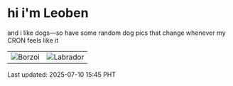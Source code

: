 # hi i'm Leoben

and i like dogs—so have some random dog pics that change whenever my CRON feels like it

|  |  |
|--------|----------|
| ![Borzoi](https://random-dog-vercel.vercel.app/api/random-borzoi?v=1752133546) | ![Labrador](https://random-dog-vercel.vercel.app/api/random-labrador?v=1752133546) |

Last updated: 2025-07-10 15:45 PHT
